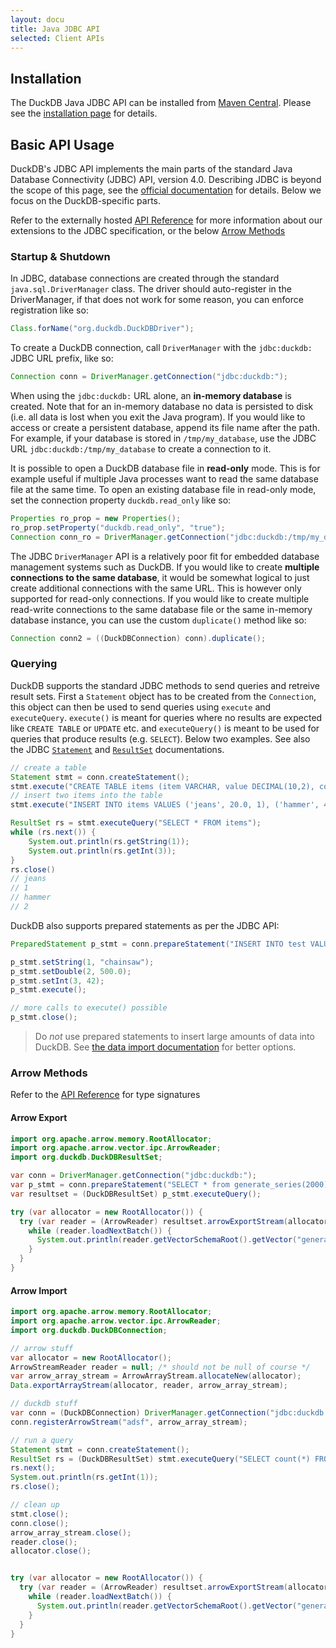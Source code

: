 ```yaml
---
layout: docu
title: Java JDBC API
selected: Client APIs
---
```

## Installation
The DuckDB Java JDBC API can be installed from [Maven Central](https://search.maven.org/artifact/org.duckdb/duckdb_jdbc). Please see the [installation page](../installation?environment=java) for details.

## Basic API Usage
DuckDB's JDBC API implements the main parts of the standard Java Database Connectivity (JDBC) API, version 4.0. Describing JDBC is beyond the scope of this page, see the [official documentation](https://docs.oracle.com/javase/tutorial/jdbc/basics/index.html) for details. Below we focus on the DuckDB-specific parts. 

Refer to the externally hosted [API Reference](https://javadoc.io/doc/org.duckdb/duckdb_jdbc) for more information about our extensions to the JDBC specification, or the below [Arrow Methods](#arrow-methods)

### Startup & Shutdown
In JDBC, database connections are created through the standard `java.sql.DriverManager` class.  The driver should auto-register in the DriverManager, if that does not work for some reason, you can enforce registration like so:

```java
Class.forName("org.duckdb.DuckDBDriver");
```

To create a DuckDB connection, call `DriverManager` with the `jdbc:duckdb:` JDBC URL prefix, like so:

```java
Connection conn = DriverManager.getConnection("jdbc:duckdb:");
```

When using the `jdbc:duckdb:`  URL alone, an **in-memory database** is created. Note that for an in-memory database no data is persisted to disk (i.e. all data is lost when you exit the Java program). If you would like to access or create a persistent database, append its file name after the path. For example, if your database is stored in `/tmp/my_database`, use the JDBC URL `jdbc:duckdb:/tmp/my_database` to create a connection to it. 

It is possible to open a DuckDB database file in **read-only** mode. This is for example useful if multiple Java processes want to read the same database file at the same time. To open an existing database file in read-only mode, set the connection property `duckdb.read_only` like so:

```java
Properties ro_prop = new Properties();
ro_prop.setProperty("duckdb.read_only", "true");
Connection conn_ro = DriverManager.getConnection("jdbc:duckdb:/tmp/my_database", ro_prop);
```

The JDBC `DriverManager` API is a relatively poor fit for embedded database management systems such as DuckDB. If you would like to create **multiple connections to the same database**, it would be somewhat logical to just create additional connections with the same URL. This is however only supported for read-only connections. If you would like to create multiple read-write connections to the same database file or the same in-memory database instance, you can use the custom `duplicate()` method like so:

```java
Connection conn2 = ((DuckDBConnection) conn).duplicate();
```

### Querying
DuckDB supports the standard JDBC methods to send queries and retreive result sets. First a `Statement` object has to be created from the `Connection`, this object can then be used to send queries using `execute` and `executeQuery`. `execute()` is meant for queries where no results are expected like `CREATE TABLE` or `UPDATE` etc. and `executeQuery()` is meant to be used for queries that produce results (e.g. `SELECT`). Below two examples. See also the JDBC [`Statement`](https://docs.oracle.com/javase/7/docs/api/java/sql/Statement.html) and [`ResultSet`](https://docs.oracle.com/javase/7/docs/api/java/sql/ResultSet.html) documentations.

```java
// create a table
Statement stmt = conn.createStatement();
stmt.execute("CREATE TABLE items (item VARCHAR, value DECIMAL(10,2), count INTEGER)");
// insert two items into the table
stmt.execute("INSERT INTO items VALUES ('jeans', 20.0, 1), ('hammer', 42.2, 2)");
```

```java
ResultSet rs = stmt.executeQuery("SELECT * FROM items");
while (rs.next()) {
	System.out.println(rs.getString(1));
	System.out.println(rs.getInt(3));
}
rs.close()
// jeans
// 1
// hammer
// 2
```

DuckDB also supports prepared statements as per the JDBC API:

```java
PreparedStatement p_stmt = conn.prepareStatement("INSERT INTO test VALUES (?, ?, ?);");

p_stmt.setString(1, "chainsaw");
p_stmt.setDouble(2, 500.0);
p_stmt.setInt(3, 42);
p_stmt.execute();

// more calls to execute() possible
p_stmt.close();
```

> Do *not* use prepared statements to insert large amounts of data into DuckDB. See [the data import documentation](../data/overview) for better options.

### Arrow Methods

Refer to the [API Reference](https://javadoc.io/doc/org.duckdb/duckdb_jdbc/latest/org/duckdb/DuckDBResultSet.html#arrowExportStream(java.lang.Object,long)) for type signatures

#### Arrow Export

```java
import org.apache.arrow.memory.RootAllocator;
import org.apache.arrow.vector.ipc.ArrowReader;
import org.duckdb.DuckDBResultSet;

var conn = DriverManager.getConnection("jdbc:duckdb:");
var p_stmt = conn.prepareStatement("SELECT * from generate_series(2000)");
var resultset = (DuckDBResultSet) p_stmt.executeQuery();

try (var allocator = new RootAllocator()) {
  try (var reader = (ArrowReader) resultset.arrowExportStream(allocator, 256)) {
    while (reader.loadNextBatch()) {
      System.out.println(reader.getVectorSchemaRoot().getVector("generate_series"));
    }
  }
}
```

#### Arrow Import

```java
import org.apache.arrow.memory.RootAllocator;
import org.apache.arrow.vector.ipc.ArrowReader;
import org.duckdb.DuckDBConnection;

// arrow stuff
var allocator = new RootAllocator();
ArrowStreamReader reader = null; /* should not be null of course */
var arrow_array_stream = ArrowArrayStream.allocateNew(allocator);
Data.exportArrayStream(allocator, reader, arrow_array_stream);

// duckdb stuff
var conn = (DuckDBConnection) DriverManager.getConnection("jdbc:duckdb:");
conn.registerArrowStream("adsf", arrow_array_stream);

// run a query
Statement stmt = conn.createStatement();
ResultSet rs = (DuckDBResultSet) stmt.executeQuery("SELECT count(*) FROM adsf");
rs.next();
System.out.println(rs.getInt(1));
rs.close();

// clean up
stmt.close();
conn.close();
arrow_array_stream.close();
reader.close();
allocator.close();


try (var allocator = new RootAllocator()) {
  try (var reader = (ArrowReader) resultset.arrowExportStream(allocator, 256)) {
    while (reader.loadNextBatch()) {
      System.out.println(reader.getVectorSchemaRoot().getVector("generate_series"));
    }
  }
}
```
